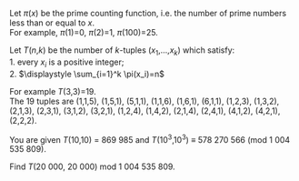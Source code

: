 <p>
Let <var>π</var>(<var>x</var>) be the prime counting function, i.e. the number of prime numbers less than or equal to <var>x</var>.<br />
For example, <var>π</var>(1)=0, <var>π</var>(2)=1, <var>π</var>(100)=25.
</p>
<p>
Let <var>T</var>(<var>n</var>,<var>k</var>) be the number of <var>k</var>-tuples (<var>x</var><sub>1</sub>,…,<var>x<sub>k</sub></var>) which satisfy:<br />
1. every <var>x<sub>i</sub></var> is a positive integer;<br />
2. $\displaystyle \sum_{i=1}^k \pi(x_i)=n$
</p>
<p>
For example <var>T</var>(3,3)=19.<br />
The 19 tuples are (1,1,5), (1,5,1), (5,1,1), (1,1,6), (1,6,1), (6,1,1), (1,2,3), (1,3,2), (2,1,3), (2,3,1), (3,1,2), (3,2,1), (1,2,4), (1,4,2), (2,1,4), (2,4,1), (4,1,2), (4,2,1), (2,2,2).
</p>
<p>
You are given <var>T</var>(10,10) = 869 985 and <var>T</var>(10<sup>3</sup>,10<sup>3</sup>) ≡ 578 270 566 (mod 1 004 535 809).
</p><p>
Find <var>T</var>(20 000, 20 000) mod 1 004 535 809.
</p>



